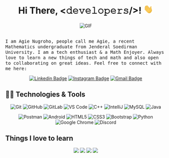 
<h1 align="center"> Hi There, <𝚍𝚎𝚟𝚎𝚕𝚘𝚙𝚎𝚛𝚜/>! <img src="https://github.com/ABSphreak/ABSphreak/blob/master/gifs/Hi.gif" width="30"></h1>
<div align="center">
<img hight="300" width="500" alt="GIF" align="center" src="https://github.com/Xx-Ashutosh-xX/Xx-Ashutosh-xX/blob/master/assets/208593.gif">
</div>
</br>

<samp>I am Agie Nugroho, people call me Agie, a recent Mathematics undergraduate from Jenderal Soedirman University. I am a tech enthusiast & a Math Enjoyer. Always love to learn a new things of tech and math and also open to collaborating on great ideas. Feel free to connect with me here:
</samp>

<div align="center">
  
  [![Linkedin Badge](https://img.shields.io/badge/-agienugroho-blue?style=flat-square&logo=Linkedin&logoColor=white&link=https://www.linkedin.com/in/agie-nugroho-4b0866337/)](https://www.linkedin.com/in/agie-nugroho-4b0866337/)
  [![Instagram Badge](https://img.shields.io/badge/-agienugroho-purple?style=flat-square&logo=instagram&logoColor=white&link=https://www.instagram.com/agienugroho/)](https://www.instagram.com/agienugroho/)
  [![Gmail Badge](https://img.shields.io/badge/-agienugroho1671@gmail.com-c14438?style=flat-square&logo=Gmail&logoColor=white&link=mailto:agienugroho1671@gmail.com)](mailto:agienugroho1671@gmail.com)
</div>

## 🙋‍♂️ Technologies & Tools
<div align="center">
  
  ![Git](https://img.shields.io/badge/-Git-black?style=flat-square&logo=git)
  ![GitHub](https://img.shields.io/badge/-GitHub-181717?style=flat-square&logo=github)
  ![GitLab](https://img.shields.io/badge/-GitLab-FCA121?style=flat-square&logo=gitlab)
  ![VS Code](https://img.shields.io/badge/-VS%20Code-007ACC?style=flat-square&logo=visual-studio-code)
  ![C++](https://img.shields.io/badge/-C++-00599C?style=flat-square&logo=c)
  ![IntelliJ](https://img.shields.io/badge/-IntelliJ%20IDEA-black?style=flat-square&logo=jetbrains)
  ![MySQL](https://img.shields.io/badge/-MySQL-black?style=flat-square&logo=mysql)
  ![Java](https://img.shields.io/badge/Java-orange?style=flat-square&logo=java)
  
  ![Postman](https://img.shields.io/badge/Postman-black?style=flat-square&logo=postman)
  ![Android](https://img.shields.io/badge/Android-05150C?style=flat-square&logo=android)
  ![HTML5](https://img.shields.io/badge/-HTML5-E34F26?style=flat-square&logo=html5&logoColor=white)
  ![CSS3](https://img.shields.io/badge/-CSS3-1572B6?style=flat-square&logo=css3)
  ![Bootstrap](https://img.shields.io/badge/-Bootstrap-563D7C?style=flat-square&logo=bootstrap)
  ![Python](https://img.shields.io/badge/-Python-black?style=flat-square&logo=Python)
  ![Google Chrome](https://img.shields.io/badge/Chrome-black?style=flat-square&logo=google-chrome)
  ![Discord](https://img.shields.io/badge/Discord-black?style=flat-square&logo=discord)

</div>
 
## Things I love to learn
<div align="center">
  <p>  
 <img  src="https://readme-components.vercel.app/api?component=logo&fill=black&logo=react&animation=spin&svgfill=15d8fe">  
<img  src="https://readme-components.vercel.app/api?component=logo&fill=black&logo=typescript&svgfill=2d79c7">
 <img  src="https://readme-components.vercel.app/api?component=logo&fill=black&logo=node.js&svgfill=659b60">
<img  src="https://readme-components.vercel.app/api?component=logo&fill=black&logo=javascript&svgfill=f6df1c">
</p>

</div>
